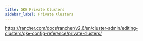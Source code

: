 ```yaml
---
title: GKE Private Clusters
sidebar_label: Private Clusters
---
```


https://rancher.com/docs/rancher/v2.6/en/cluster-admin/editing-clusters/gke-config-reference/private-clusters/